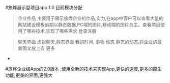 #旅烨展示型项目app 1.0
目前模块分配
> 企业作品
    主要用于展示旅烨企业的作品,实力,在app中客户可以查看大量的网站建设模板前期以静态数据,PC端的图片,移动端的图片为主。查看项目使用了哪些技术,实现了哪些需求
> 登录注册

>聊天界面
虚拟聊天,静态界面
> 我的时间,
    事物
> 动态
    静态的动态,将企业的最新图文放上去
> 更多
-







#旅烨企业级App的2.0版本
,使用全新的技术来实现App,更快的速度,更多的原生功能,更美的界面,更强大